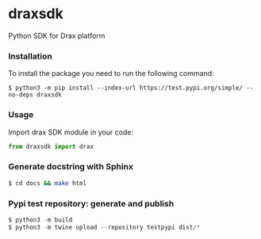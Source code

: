 # draxsdk
Python SDK for Drax platform

### Installation 
To install the package you need to run the following command:

`$ python3 -m pip install --index-url https://test.pypi.org/simple/ --no-deps draxsdk`

### Usage 
Import drax SDK module in your code:
```python
from draxsdk import drax

```

### Generate docstring with Sphinx 
```bash
$ cd docs && make html

```

### Pypi test repository: generate and publish
```python
$ python3 -m build
$ python3 -m twine upload --repository testpypi dist/*

```

